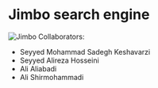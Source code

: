 # Jimbo search engine
![Jimbo](http://www.staddon.eclipse.co.uk/Logos/jimbo.gif)
Collaborators:
- Seyyed Mohammad Sadegh Keshavarzi
- Seyyed Alireza Hosseini
- Ali Aliabadi
- Ali Shirmohammadi
